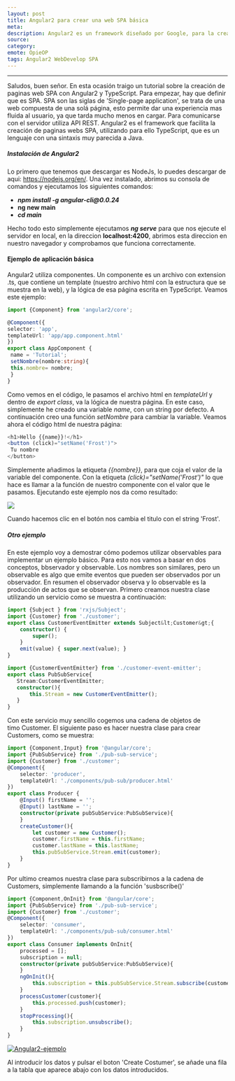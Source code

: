 ```yaml
---
layout: post
title: Angular2 para crear una web SPA básica
meta: 
description: Angular2 es un framework diseñado por Google, para la creación de páginas webs SPA. Utiliza la sintaxis de TypeScript, por lo que es muy intuitivo para los usuarios de Java. 
source: 
category:
emote: OpieOP 
tags: Angular2 WebDevelop SPA
---
```


***

Saludos, buen señor. En esta ocasión traigo un tutorial sobre la creación de paginas web SPA con Angular2 y TypeScript.
Para empezar, hay que definir que es SPA. SPA son las siglas de 'Single-page application', se trata de una web compuesta de una solá página, esto permite dar una experiencia mas fluida al usuario, ya que tarda mucho menos en cargar. 
Para comunicarse con el servidor utiliza API REST. Angular2 es el framework que facilita la creación de paginas webs SPA, utilizando para ello TypeScript, que es un lenguaje con una sintaxis muy parecida a Java.
<h5>Instalación de Angular2</h5>
Lo primero que tenemos que descargar es NodeJs, lo puedes descargar de aqui: <a href="https://nodejs.org/en/">https://nodejs.org/en/</a>. Una vez instalado, abrimos su consola de comandos y ejecutamos los siguientes comandos:
<ul>
 	<li><em><strong>npm install -g angular-cli@0.0.24</strong></em></li>
 	<li><strong>ng new main</strong></li>
 	<li><em><strong>cd main</strong></em></li>
</ul>
Hecho todo esto simplemente ejecutamos <em><strong>ng serve</strong></em> para que nos ejecute el servidor en local, en la direccion <strong>localhost:4200</strong>, abrimos esta direccion en nuestro navegador y comprobamos que funciona correctamente.
<h4>Ejemplo de aplicación básica</h4>
Angular2 utiliza componentes. Un componente es un archivo con extension .ts, que contiene un template (nuestro archivo html con la estructura que se muestra en la web), y la lógica de esa página escrita en TypeScript. Veamos este ejemplo:

```typescript
import {Component} from 'angular2/core';

@Component({
selector: 'app',
templateUrl: 'app/app.component.html'
})
export class AppComponent {
 name = 'Tutorial';
 setNombre(nombre:string){
 this.nombre= nombre;
 }
}
```

Como vemos en el código, le pasamos el archivo html en <em>templateUrl</em> y dentro de <em>export class</em>, va la lógica de nuestra página. En este caso, simplemente he creado una variable <em>name</em>, con un string por defecto. A continuación creo una función <em>setNombre</em> para cambiar la variable. Veamos ahora el código html de nuestra página:

```typescript
<h1>Hello {{name}}!</h1>
<button (click)="setName('Frost')">
 Tu nombre 
</button>
```

Simplemente añadimos la etiqueta <em>{{nombre}}</em>, para que coja el valor de la variable del componente. Con la etiqueta <em>(click)="setName('Frost')"</em> lo que hace es llamar a la función de nuestro componente con el valor que le pasamos. Ejecutando este ejemplo nos da como resultado:

<img class="responsive-img" src="http://i.imgur.com/W4UhSod.png">

Cuando hacemos clic en el botón nos cambia el titulo con el string 'Frost'.


<h5>Otro ejemplo</h5>
En este ejemplo voy a demostrar cómo podemos utilizar observables para implementar un ejemplo básico. Para esto nos vamos a basar en dos conceptos, bbservador y observable. Los nombres son similares, pero un observable es algo que emite eventos que pueden ser observados por un observador. En resumen el observador observa y lo observable es la producción de actos que se observan. Primero creamos nuestra clase utilizando un servicio como se muestra a continuación:

```typescript
import {Subject } from 'rxjs/Subject';
import {Customer} from './customer';
export class CustomerEventEmitter extends Subject&lt;Customer&gt;{
    constructor() {
        super();
    }
    emit(value) { super.next(value); }
}

import {CustomerEventEmitter} from './customer-event-emitter';
export class PubSubService{
   Stream:CustomerEventEmitter;
   constructor(){
       this.Stream = new CustomerEventEmitter();
   }
}
```

Con este servicio muy sencillo cogemos una cadena de objetos de timo Customer. El siguiente paso es hacer nuestra clase para crear Customers, como se muestra:

```typescript
import {Component,Input} from '@angular/core';
import {PubSubService} from './pub-sub-service';
import {Customer} from './customer';
@Component({
    selector: 'producer',
    templateUrl: './components/pub-sub/producer.html'
})
export class Producer {
    @Input() firstName = '';
    @Input() lastName = '';
    constructor(private pubSubService:PubSubService){
    }
    createCustomer(){
        let customer = new Customer();
        customer.firstName = this.firstName;
        customer.lastName = this.lastName;
        this.pubSubService.Stream.emit(customer);
    }
}
```

Por ultimo creamos nuestra clase para subscribirnos a la cadena de Customers, simplemente llamando a la función 'susbscribe()'

```typescript
import {Component,OnInit} from '@angular/core';
import {PubSubService} from './pub-sub-service';
import {Customer} from './customer';
@Component({
    selector: 'consumer',
    templateUrl: './components/pub-sub/consumer.html'
})
export class Consumer implements OnInit{
    processed = [];
    subscription = null; 
    constructor(private pubSubService:PubSubService){
    }
    ngOnInit(){
        this.subscription = this.pubSubService.Stream.subscribe(customer => this.processCustomer(customer));
    }
    processCustomer(customer){
        this.processed.push(customer);
    }
    stopProcessing(){
        this.subscription.unsubscribe();
    }
}
```
<a href="http://frostq.ml/wp-content/uploads/2016/04/Screenshot_1.png"><img class="responsive-img" src="http://i0.wp.com/frostq.ml/wp-content/uploads/2016/04/Screenshot_1.png" alt="Angular2-ejemplo" /></a>

Al introducir los datos y pulsar el boton 'Create Costumer', se añade una fila a la tabla que aparece abajo con los datos introducidos.
